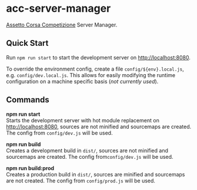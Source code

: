 # acc-server-manager

[Assetto Corsa Competizione][acc] Server Manager. 

## Quick Start

Run `npm run start` to start the development server on [http://localhost:8080][dev].

To override the environment config, create a file `config/${env}.local.js`, e.g.
`config/dev.local.js`. This allows for easily modifying the runtime configuration
on a machine specific basis (_not currently used_).


## Commands

__npm run start__<br>
Starts the development server with hot module replacement on [http://localhost:8080][dev],
sources are not minified and sourcemaps are created.  The config from `config/dev.js`
will be used.

__npm run build__<br>
Creates a development build in `dist/`, sources are not minified and sourcemaps
are created. The config from`config/dev.js` will be used.

__npm run build:prod__<br>
Creates a production build in `dist/`, sources are minified and sourcemaps are
not created. The config from `config/prod.js` will be used.

[acc]: https://www.assettocorsa.net/competizione/
[dev]: http://localhost:8080
